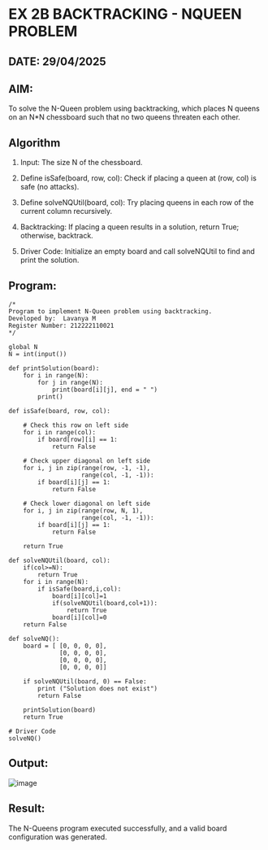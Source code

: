# EX 2B BACKTRACKING - NQUEEN PROBLEM
## DATE: 29/04/2025
## AIM:
To solve the N-Queen problem using backtracking, which places N queens on an N*N chessboard such that no two queens threaten each other.


## Algorithm
1. Input: The size N of the chessboard.
2. Define isSafe(board, row, col): Check if placing a queen at (row, col) is safe (no attacks).
3. Define solveNQUtil(board, col): Try placing queens in each row of the current column recursively.


4. Backtracking: If placing a queen results in a solution, return True; otherwise, backtrack.
5. Driver Code: Initialize an empty board and call solveNQUtil to find and print the solution.

## Program:
```
/*
Program to implement N-Queen problem using backtracking.
Developed by:  Lavanya M
Register Number: 212222110021
*/

global N
N = int(input())
 
def printSolution(board):
    for i in range(N):
        for j in range(N):
            print(board[i][j], end = " ")
        print()
 
def isSafe(board, row, col):
 
    # Check this row on left side
    for i in range(col):
        if board[row][i] == 1:
            return False
 
    # Check upper diagonal on left side
    for i, j in zip(range(row, -1, -1),
                    range(col, -1, -1)):
        if board[i][j] == 1:
            return False
 
    # Check lower diagonal on left side
    for i, j in zip(range(row, N, 1),
                    range(col, -1, -1)):
        if board[i][j] == 1:
            return False
 
    return True
 
def solveNQUtil(board, col):
    if(col>=N):
        return True
    for i in range(N):
        if isSafe(board,i,col):
            board[i][col]=1
            if(solveNQUtil(board,col+1)):
                return True
            board[i][col]=0
    return False
      
def solveNQ():
    board = [ [0, 0, 0, 0],
              [0, 0, 0, 0],
              [0, 0, 0, 0],
              [0, 0, 0, 0]]
              
    if solveNQUtil(board, 0) == False:
        print ("Solution does not exist")
        return False
 
    printSolution(board)
    return True
 
# Driver Code
solveNQ()

```

## Output:

![image](https://github.com/user-attachments/assets/7bcd525c-025c-41df-8834-94efa8f7640e)


## Result:
The N-Queens program executed successfully, and a valid board configuration was generated.
